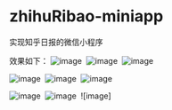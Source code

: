 # zhihuRibao-miniapp
实现知乎日报的微信小程序

效果如下：
![image](https://github.com/accforgit/zhihuRibao-miniapp/blob/master/images/a.png)&nbsp;&nbsp;![image](https://github.com/accforgit/zhihuRibao-miniapp/blob/master/images/b.png)&nbsp;&nbsp;![image](https://github.com/accforgit/zhihuRibao-miniapp/blob/master/images/c.png)

![image](https://github.com/accforgit/zhihuRibao-miniapp/blob/master/images/d.png)&nbsp;&nbsp;![image](https://github.com/accforgit/zhihuRibao-miniapp/blob/master/images/e.png)&nbsp;&nbsp;![image](https://github.com/accforgit/zhihuRibao-miniapp/blob/master/images/f.png)

![image](https://github.com/accforgit/zhihuRibao-miniapp/blob/master/images/g.png)&nbsp;&nbsp;![image](https://github.com/accforgit/zhihuRibao-miniapp/blob/master/images/h.png)&nbsp;&nbsp;![image]
